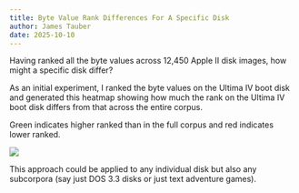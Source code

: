 ```yaml
---
title: Byte Value Rank Differences For A Specific Disk
author: James Tauber
date: 2025-10-10
---
```

Having ranked all the byte values across 12,450 Apple II disk images, how might a specific disk differ?

As an initial experiment, I ranked the byte values on the Ultima IV boot disk and generated this heatmap
showing how much the rank on the Ultima IV boot disk differs from that across the entire corpus.

Green indicates higher ranked than in the full corpus and red indicates lower ranked.

<img src="/CARC/figures/byte_rank_diff.svg">

This approach could be applied to any individual disk but also any subcorpora (say just DOS 3.3 disks or just text adventure games).
